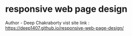 # responsive web page design <br>
Author - Deep Chakraborty
vist site link : https://deep1407.github.io/responsive-web-page-design/
